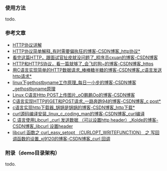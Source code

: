### 使用方法

todo.


### 参考文章

- [HTTP协议详解](https://mp.weixin.qq.com/s/27zpNIGhVbx-on9FDs_6dw?)
- [HTTP协议简单解释\_有时需要偏执狂的博客-CSDN博客\_http协议\*](https://blog.csdn.net/u010710458/article/details/79636625)
- [看完这篇HTTP，跟面试官扯皮就没问题了\_程序员cxuan的博客-CSDN博客](https://blog.csdn.net/qq_36894974/article/details/103930478)
- [HTTP和HTTPS协议，看一篇就够了\_会飞的狗~的博客-CSDN博客\_https](https://blog.csdn.net/xiaoming100001/article/details/81109617)
- [用C语言实现简单的HTTP数据请求\_棒棒糖半糖的博客-CSDN博客\_c语言发送http请求\*](https://blog.csdn.net/qq_37388044/article/details/110654951)
- [linux下gethostbyname工作原理\_每日一小步的博客-CSDN博客\_gethostbyname原理](https://blog.csdn.net/u010886535/article/details/102719963)
- [Linux C语言Http POST上传图片\_oO鹏鹏Oo的博客-CSDN博客](https://blog.csdn.net/ojpojp/article/details/38752111)
- [C语言实现HTTP的GET和POST请求\_一路奔跑94的博客-CSDN博客\_c post\*](https://blog.csdn.net/weixin_37569048/article/details/91047343)
- [c语言实现http下载器\_锅锅是锅锅的博客-CSDN博客\_http下载\*](https://blog.csdn.net/u010835747/article/details/119149276)
- [curl源码编译安装\_linux\_c\_coding\_man的博客-CSDN博客\_curl编译](https://blog.csdn.net/peng314899581/article/details/88845213)
- [C 语言使用Libcurl \_curl 发送数据 （可以设置http header）\_Kolde的博客-CSDN博客\_libcurl 设置header](https://blog.csdn.net/abcdu1/article/details/84573000)
- [libcurl 函数之 curl\_easy\_setopt （CURLOPT\_WRITEFUNCTION） 之 写回调函数的设置\_xj9120的博客-CSDN博客\_curl 回调](https://blog.csdn.net/xj9120/article/details/97271852)


### 附录（demo目录架构）

todo.


```bash

```

